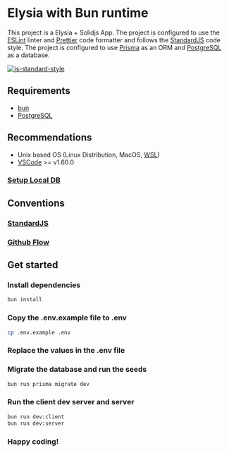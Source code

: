 # Elysia with Bun runtime

This project is a Elysia + Solidjs App. The project is configured to use the [ESLint](https://eslint.org/) linter and [Prettier](https://prettier.io/) code formatter and follows the [StandardJS](https://standardjs.com/) code style.
The project is configured to use [Prisma](https://www.prisma.io/) as an ORM and [PostgreSQL](https://www.postgresql.org/) as a database.

[![js-standard-style](https://cdn.rawgit.com/standard/standard/master/badge.svg)](http://standardjs.com)

## Requirements

- [bun](https://bun.sh)
- [PostgreSQL](https://www.postgresql.org/)

## Recommendations

- Unix based OS (Linux Distribution, MacOS, [WSL](./docs/wsl.md))
- [VSCode](https://code.visualstudio.com/) >= v1.60.0

### [Setup Local DB](./docs/db.md)

## Conventions

### [StandardJS](./docs/standard-with-typescript.md)

### [Github Flow](./docs/github-flow.md)

## Get started

### Install dependencies

```sh
bun install
```

### Copy the .env.example file to .env

```sh
cp .env.example .env
```

### Replace the values in the .env file

### Migrate the database and run the seeds

```sh
bun run prisma migrate dev
```

### Run the client dev server and server

```sh
bun run dev:client
bun run dev:server
```

### Happy coding!
